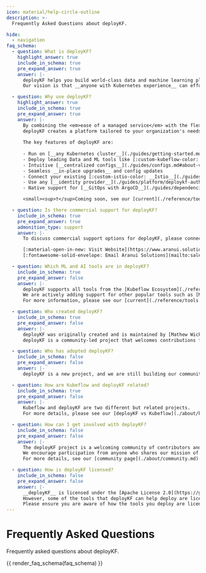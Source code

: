 ```yaml
---
icon: material/help-circle-outline
description: >-
  Frequently Asked Questions about deployKF.

hide:
  - navigation
faq_schema:
  - question: What is deployKF?
    highlight_answer: true
    include_in_schema: true
    pre_expand_answer: true
    answer: |-
      deployKF helps you build world-class data and machine learning platforms on __any Kubernetes cluster__, in any cloud or environment.
      Our vision is that __anyone with Kubernetes experience__ can effortlessly build and support a _custom data and machine learning platform_ for their organization, without requiring specialized MLOps knowledge.

  - question: Why use deployKF?
    highlight_answer: true
    include_in_schema: true
    pre_expand_answer: true
    answer: |-
      By combining the <em>ease of a managed service</em> with the flexibility of a self-hosted solution; 
      deployKF creates a platform tailored to your organization's needs, while not also requiring a team of MLOps experts to build and maintain it.
      
      The key features of deployKF are:
      
      - Run on [__any Kubernetes cluster__](./guides/getting-started.md#kubernetes-cluster), including on-premises and in the cloud
      - Deploy leading Data and ML tools like [:custom-kubeflow-color: __Kubeflow__](./reference/tools.md#kubeflow-ecosystem), [:custom-airflow-color: __Airflow__](./reference/future-tools.md#apache-airflow)<sup>†</sup>, and [:custom-mlflow-color: __MLflow__](./reference/future-tools.md#mlflow-model-registry)<sup>†</sup>
      - Intuitive [__centralized configs__](./guides/configs.md#about-values) for all aspects of the platform
      - Seamless __in-place upgrades__ and config updates
      - Connect your existing [:custom-istio-color: __Istio__](./guides/dependencies/istio.md#can-i-use-my-existing-istio), [:custom-cert-manager-color: __cert-manager__](./guides/dependencies/cert-manager.md#can-i-use-my-existing-cert-manager), [:custom-kyverno-color: __Kyverno__](./guides/dependencies/kyverno.md#can-i-use-my-existing-kyverno), [:custom-s3-color: __S3__](./guides/tools/external-object-store.md), and [:custom-mysql-color: __MySQL__](./guides/external/mysql.md#connect-an-external-mysql)
      - Use any [__identity provider__](./guides/platform/deploykf-authentication.md) via _OpenID Connect_ or _LDAP_
      - Native support for [__GitOps with ArgoCD__](./guides/dependencies/argocd.md#how-does-deploykf-use-argo-cd)

      <small><sup>†</sup>Coming soon, see our [current](./reference/tools.md) and [future](./reference/future-tools.md) tools.</small>

  - question: Is there commercial support for deployKF?
    include_in_schema: true
    pre_expand_answer: true
    admonition_type: support
    answer: |-
      To discuss commercial support options for deployKF, please connect with [:custom-aranui-solutions-color: __Aranui Solutions__](https://www.aranui.solutions/), the company started by the creators of deployKF.

      [:material-open-in-new: Visit Website](https://www.aranui.solutions/){ .md-button .md-button--secondary }
      [:fontawesome-solid-envelope: Email Aranui Solutions](mailto:sales@aranui.solutions?subject=%5BdeployKF%5D%20MY_SUBJECT){ .md-button .md-button--secondary }

  - question: Which ML and AI tools are in deployKF?
    include_in_schema: true
    pre_expand_answer: false
    answer: |-
      deployKF supports all tools from the [Kubeflow Ecosystem](./reference/tools.md#kubeflow-ecosystem) including [Kubeflow Pipelines](./reference/tools.md#kubeflow-pipelines) and [Kubeflow Notebooks](./reference/tools.md#kubeflow-notebooks).
      We are actively adding support for other popular tools such as [MLflow](./reference/future-tools.md#mlflow-model-registry), [Airflow](./reference/future-tools.md#apache-airflow), and [Feast](./reference/future-tools.md#feast). 
      For more information, please see our [current](./reference/tools.md) and [future](./reference/future-tools.md) tools!

  - question: Who created deployKF?
    include_in_schema: true
    pre_expand_answer: false
    answer: |-
      deployKF was originally created and is maintained by [Mathew Wicks](https://www.linkedin.com/in/mathewwicks/) (GitHub: [@thesuperzapper](https://github.com/thesuperzapper)), a Kubeflow lead and maintainer of the popular [Apache Airflow Helm Chart](https://github.com/airflow-helm/charts).
      deployKF is a community-led project that welcomes contributions from anyone who wants to help.

  - question: Who has adopted deployKF?
    include_in_schema: false
    pre_expand_answer: false
    answer: |-
      deployKF is a new project, and we are still building our community, consider [adding your organization](https://github.com/deployKF/deployKF/blob/main/ADOPTERS.md) to our list of adopters.

  - question: How are Kubeflow and deployKF related?
    include_in_schema: true
    pre_expand_answer: false
    answer: |-
      Kubeflow and deployKF are two different but related projects.
      For more details, please see our [deployKF vs Kubeflow](./about/kubeflow-vs-deploykf.md) comparison.

  - question: How can I get involved with deployKF?
    include_in_schema: false
    pre_expand_answer: false
    answer: |-
      The deployKF project is a welcoming community of contributors and users. 
      We encourage participation from anyone who shares our mission of making it easy to build open ML Platforms on Kubernetes.
      For more details, see our [community page](./about/community.md).

  - question: How is deployKF licensed?
    include_in_schema: false
    pre_expand_answer: false
    answer: |-
      __deployKF__ is licensed under the [Apache License 2.0](https://github.com/deployKF/deployKF/blob/main/LICENSE).
      However, some of the tools that deployKF can help deploy are licensed differently.
      Please ensure you are aware of how the tools you deploy are licenced.
---
```


# Frequently Asked Questions

Frequently asked questions about deployKF.

{{ render_faq_schema(faq_schema) }}